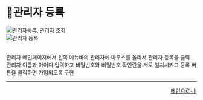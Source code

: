 # 📌관리자 등록   

![관리자등록, 관리자 조회](https://user-images.githubusercontent.com/105382798/182341591-1b7d7587-cb71-4d1f-bf86-4a80fa4bcb8c.png)
<br>
![관리자 등록](https://user-images.githubusercontent.com/105382798/182341613-82a6bdd5-d798-4580-9f1e-617d052dc393.png)

<br>
관리자 메인페이지에서 왼쪽 메뉴바의 관리자에 마우스를 올리서 관리자 등록을 클릭   
<br>   
관리자 이름과 아이디 입력하고 비밀번호와 비밀번호 확인란을 서로 일치시키고 등록 버튼을 클릭하면 가입되도록 구현

***
<div align="right">   
  
[메인으로~!!](https://github.com/Runu09/finalproject/blob/main/%EA%B5%AC%ED%98%84%EC%84%A4%EB%AA%85/%EA%B4%80%EB%A6%AC%EC%9E%90%20%EB%A9%94%EC%9D%B8.md)   

</div>

